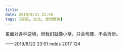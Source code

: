 ```yaml
---
title: 
date: 2019/8/21 21:46
tags: [碎语, 生活, 爱恨情仇]
---
```


虽面对各种逆境，但我们就像小草，只会弯腰，不会折断。

——2019/8/22 23:51 mdds 2017 124
